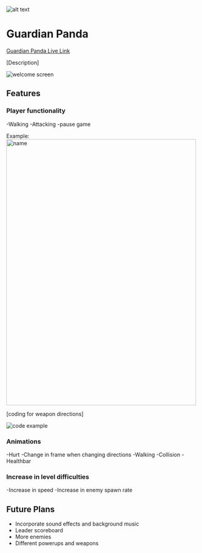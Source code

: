 ![alt text](https://github.com/michelle-ha/GuardianPanda/blob/main/images/guardian.png "Logo")


# Guardian Panda

[Guardian Panda Live Link](https://michelle-ha.github.io/GuardianPanda/)

[Description]

<img src="https://github.com/michelle-ha/GuardianPanda/blob/main/images/welcome_screen.png" alt="welcome screen"/>

## Features

### Player functionality
-Walking
-Attacking
-pause game

Example: <img src="gif url" alt="name" width="500" height="700"/>

[coding for weapon directions]

<img src="https://github.com/michelle-ha/GuardianPanda/blob/main/images/coding.png" alt="code example"/>

### Animations
-Hurt
-Change in frame when changing directions
-Walking
-Collision
-Healthbar

### Increase in level difficulties
-Increase in speed
-Increase in enemy spawn rate

## Future Plans
* Incorporate sound effects and background music
* Leader scoreboard
* More enemies
* Different powerups and weapons 
